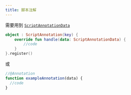 ```yaml
---
title: 脚本注解
---
```

需要用到 [`ScriptAnnotationData`](https://doc.skillw.com/pouvoir/com/skillw/pouvoir/api/script/annotation/ScriptAnnotationData.html)

```kotlin
object : ScriptAnnotation(key) {
    override fun handle(data: ScriptAnnotationData) {
        //code
    }
}.register()
```

或

```javascript
//@Annotation
function exampleAnnotation(data) {
  //code
}
```
